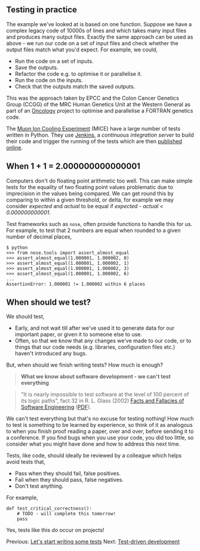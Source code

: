 ## Testing in practice

The example we've looked at is based on one function. Suppose we have a complex legacy code of 10000s of lines and which takes many input files and produces many output files. Exactly the same approach can be used as above - we run our code on a set of input files and check whether the output files match what you'd expect. For example, we could,

* Run the code on a set of inputs.
* Save the outputs.
* Refactor the code e.g. to optimise it or parallelise it.
* Run the code on the inputs.
* Check that the outputs match the saved outputs. 

This was the approach taken by EPCC and the Colon Cancer Genetics Group (CCGG) of the MRC Human Genetics Unit at the Western General as part of an [Oncology](http://www.edikt.org/edikt2/OncologyActivity) project to optimise and parallelise a FORTRAN genetics code.

The [Muon Ion Cooling Experiment](http://www.mice.iit.edu/) (MICE) have a large number of tests written in Python. They use [Jenkins](), a *continuous integration server* to build their code and trigger the running of the tests which are then [published online](https://micewww.pp.rl.ac.uk/tab/show/maus).

## When 1 + 1 = 2.000000000000001

Computers don't do floating point arithmetic too well. This can make simple tests for the equality of two floating point values problematic due to imprecision in the values being compared. We can get round this by comparing to within a given threshold, or delta, for example we may consider *expected* and *actual* to be equal if *expected - actual < 0.000000000001*.

Test frameworks such as `nose`, often provide functions to handle this for us. For example, to test that 2 numbers are equal when rounded to a given number of decimal places,

    $ python
    >>> from nose.tools import assert_almost_equal
    >>> assert_almost_equal(1.000001, 1.000002, 0)
    >>> assert_almost_equal(1.000001, 1.000002, 1)
    >>> assert_almost_equal(1.000001, 1.000002, 3)
    >>> assert_almost_equal(1.000001, 1.000002, 6)
    ...
    AssertionError: 1.000001 != 1.000002 within 6 places

## When should we test?

We should test,

* Early, and not wait till after we've used it to generate data for our important paper, or given it to someone else to use.
* Often, so that we know that any changes we've made to our code, or to things that our code needs (e.g. libraries, configuration files etc.) haven't introduced any bugs.

But, when should we finish writing tests? How much is enough? 

> **What we know about software development - we can't test everything**

> "It is nearly impossible to test software at the level of 100 percent of its logic paths", fact 32 in R. L. Glass (2002) [Facts and Fallacies of Software Engineering](http://www.amazon.com/Facts-Fallacies-Software-Engineering-Robert/dp/0321117425) ([PDF](http://citeseerx.ist.psu.edu/viewdoc/download?doi=10.1.1.94.2037&rep=rep1&type=pdf)).

We can't test everything but that's no excuse for testing nothing! How much to test is something to be learned by experience, so think of it as analogous to when you finish proof reading a paper, over and over, before sending it to a conference. If you find bugs when you use your code, you did too little, so consider what you might have done and how to address this next time.

Tests, like code, should ideally be reviewed by a colleague which helps avoid tests that,

* Pass when they should fail, false positives.
* Fail when they should pass, false negatives.
* Don't test anything. 

For example,

    def test_critical_correctness():
        # TODO - will complete this tomorrow!
        pass

Yes, tests like this *do* occur on projects!

Previous: [Let's start writing some tests](Writing.md) Next: [Test-driven development](TDD.md)

